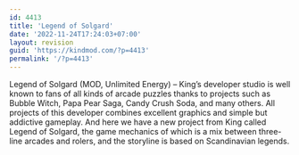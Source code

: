 ```yaml
---
id: 4413
title: 'Legend of Solgard'
date: '2022-11-24T17:24:03+07:00'
layout: revision
guid: 'https://kindmod.com/?p=4413'
permalink: '/?p=4413'
---
```


Legend of Solgard (MOD, Unlimited Energy) – King’s developer studio is well known to fans of all kinds of arcade puzzles thanks to projects such as Bubble Witch, Papa Pear Saga, Candy Crush Soda, and many others. All projects of this developer combines excellent graphics and simple but addictive gameplay. And here we have a new project from King called Legend of Solgard, the game mechanics of which is a mix between three-line arcades and rolers, and the storyline is based on Scandinavian legends.